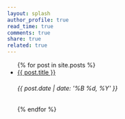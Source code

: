```yaml
---
layout: splash
author_profile: true
read_time: true
comments: true
share: true
related: true
---
```



<ul>
  {% for post in site.posts %}
    <li>
      <a href="{{ post.url }}">{{ post.title }}</a><br>
      <h6> {{ post.date | date: '%B %d, %Y' }} </h6>
    </li>
  {% endfor %}
</ul>
